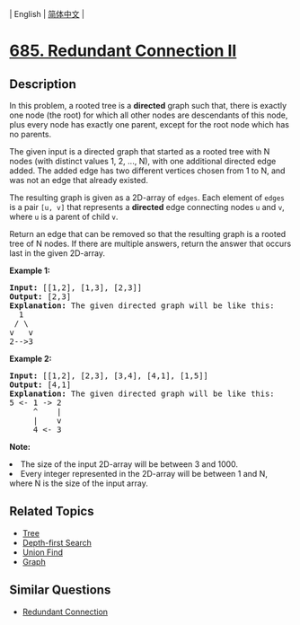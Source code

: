 
| English | [简体中文](README.md) |

# [685. Redundant Connection II](https://leetcode-cn.com/problems/redundant-connection-ii/)

## Description

<p>
In this problem, a rooted tree is a <b>directed</b> graph such that, there is exactly one node (the root) for which all other nodes are descendants of this node, plus every node has exactly one parent, except for the root node which has no parents.
</p><p>
The given input is a directed graph that started as a rooted tree with N nodes (with distinct values 1, 2, ..., N), with one additional directed edge added.  The added edge has two different vertices chosen from 1 to N, and was not an edge that already existed.
</p><p>
The resulting graph is given as a 2D-array of <code>edges</code>.  Each element of <code>edges</code> is a pair <code>[u, v]</code> that represents a <b>directed</b> edge connecting nodes <code>u</code> and <code>v</code>, where <code>u</code> is a parent of child <code>v</code>.
</p><p>
Return an edge that can be removed so that the resulting graph is a rooted tree of N nodes.  If there are multiple answers, return the answer that occurs last in the given 2D-array.
</p><p><b>Example 1:</b><br />
<pre>
<b>Input:</b> [[1,2], [1,3], [2,3]]
<b>Output:</b> [2,3]
<b>Explanation:</b> The given directed graph will be like this:
  1
 / \
v   v
2-->3
</pre>
</p>
<p><b>Example 2:</b><br />
<pre>
<b>Input:</b> [[1,2], [2,3], [3,4], [4,1], [1,5]]
<b>Output:</b> [4,1]
<b>Explanation:</b> The given directed graph will be like this:
5 <- 1 -> 2
     ^    |
     |    v
     4 <- 3
</pre>
</p>
<p><b>Note:</b><br />
<li>The size of the input 2D-array will be between 3 and 1000.</li>
<li>Every integer represented in the 2D-array will be between 1 and N, where N is the size of the input array.</li>
</p>

## Related Topics

- [Tree](https://leetcode-cn.com/tag/tree)
- [Depth-first Search](https://leetcode-cn.com/tag/depth-first-search)
- [Union Find](https://leetcode-cn.com/tag/union-find)
- [Graph](https://leetcode-cn.com/tag/graph)

## Similar Questions

- [Redundant Connection](../redundant-connection/README_EN.md)
